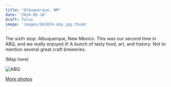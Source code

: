 ```yaml
---
title: "Albuquerque, NM"
date: "2024-05-18"
draft: false
image: 'images/bb2024-abq.jpg.thumb'
---
```


The sixth stop: Albuquerque, New Mexico. This was our second time in ABQ, and we really enjoyed it! A bunch of tasty food, art, and history. Not to mention several great craft breweries.

(Map here)

![ABQ](/images/bb2024-abq.jpg)

[More photos](https://photos.app.goo.gl/JyUbyATLcEB9oMN86)
